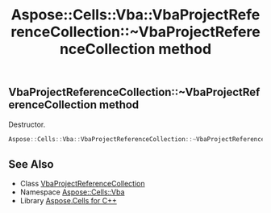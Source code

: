 ﻿---
title: Aspose::Cells::Vba::VbaProjectReferenceCollection::~VbaProjectReferenceCollection method
linktitle: ~VbaProjectReferenceCollection
second_title: Aspose.Cells for C++ API Reference
description: 'Aspose::Cells::Vba::VbaProjectReferenceCollection::~VbaProjectReferenceCollection method. Destructor in C++.'
type: docs
weight: 200
url: /cpp/aspose.cells.vba/vbaprojectreferencecollection/~vbaprojectreferencecollection/
---
## VbaProjectReferenceCollection::~VbaProjectReferenceCollection method


Destructor.

```cpp
Aspose::Cells::Vba::VbaProjectReferenceCollection::~VbaProjectReferenceCollection()
```

## See Also

* Class [VbaProjectReferenceCollection](../)
* Namespace [Aspose::Cells::Vba](../../)
* Library [Aspose.Cells for C++](../../../)
